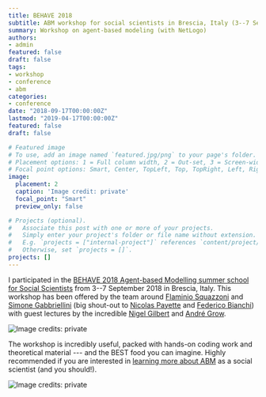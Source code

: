 ```yaml
---
title: BEHAVE 2018
subtitle: ABM workshop for social scientists in Brescia, Italy (3--7 Sep 2018)
summary: Workshop on agent-based modeling (with NetLogo)
authors:
- admin
featured: false
draft: false
tags:
- workshop
- conference
- abm
categories:
- conference
date: "2018-09-17T00:00:00Z"
lastmod: "2019-04-17T00:00:00Z"
featured: false
draft: false

# Featured image
# To use, add an image named `featured.jpg/png` to your page's folder.
# Placement options: 1 = Full column width, 2 = Out-set, 3 = Screen-width
# Focal point options: Smart, Center, TopLeft, Top, TopRight, Left, Right, BottomLeft, Bottom, BottomRight
image:
  placement: 2
  caption: 'Image credit: private'
  focal_point: "Smart"
  preview_only: false

# Projects (optional).
#   Associate this post with one or more of your projects.
#   Simply enter your project's folder or file name without extension.
#   E.g. `projects = ["internal-project"]` references `content/project/deep-learning/index.md`.
#   Otherwise, set `projects = []`.
projects: []
---
```

I participated in the [BEHAVE 2018 Agent-based Modelling summer school for Social Scientists](https://sites.google.com/view/abm-school/home) from 3--7 September 2018 in Brescia, Italy. This workshop has been offered by the team around [Flaminio Squazzoni](https://twitter.com/squazzoni?lang=en) and [Simone Gabbriellini](https://twitter.com/digitaldust_it) (big shout-out to [Nicolas Payette](https://github.com/nicolaspayette) and [Federico Bianchi](https://twitter.com/federico_fb)) with guest lectures by the incredible [Nigel Gilbert](https://www.surrey.ac.uk/people/nigel-gilbert) and [André Grow](https://twitter.com/grow_andre).

![Image credits: private](/img/BEHAVE_evening.jpg)

The workshop is incredibly useful, packed with hands-on coding work and theoretical material --- and the BEST food you can imagine. Highly recommended if you are interested in [learning more about ABM](https://onlinelibrary.wiley.com/doi/book/10.1002/9781119954200) as a social scientist (and you should!).

![Image credits: private](/img/BEHAVE_Gilbert.jpg)

